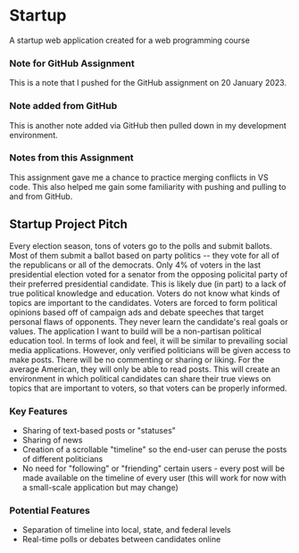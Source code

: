 # Startup
A startup web application created for a web programming course

### Note for GitHub Assignment
This is a note that I pushed for the GitHub assignment on 20 January 2023.

### Note added from GitHub
This is another note added via GitHub then pulled down in my development environment.

### Notes from this Assignment
This assignment gave me a chance to practice merging conflicts in VS code. This also helped me gain some familiarity with pushing and pulling to and from GitHub.



## Startup Project Pitch
Every election season, tons of voters go to the polls and submit ballots. Most of them submit a ballot based on party politics -- they vote for all of the republicans or all of the democrats. Only 4% of voters in the last presidential election voted for a senator from the opposing policital party of their preferred presidential candidate. This is likely due (in part) to a lack of true political knowledge and education. Voters do not know what kinds of topics are important to the candidates. Voters are forced to form political opinions based off of campaign ads and debate speeches that target personal flaws of opponents. They never learn the candidate's real goals or values. The application I want to build will be a non-partisan political education tool. In terms of look and feel, it will be similar to prevailing social media applications. However, only verified politicians will be given access to make posts. There will be no commenting or sharing or liking. For the average American, they will only be able to read posts. This will create an environment in which political candidates can share their true views on topics that are important to voters, so that voters can be properly informed.

### Key Features
* Sharing of text-based posts or "statuses"
* Sharing of news
* Creation of a scrollable "timeline" so the end-user can peruse the posts of different politicians
* No need for "following" or "friending" certain users - every post will be made available on the timeline of every user (this will work for now with a small-scale application but may change)

### Potential Features
* Separation of timeline into local, state, and federal levels
* Real-time polls or debates between candidates online


